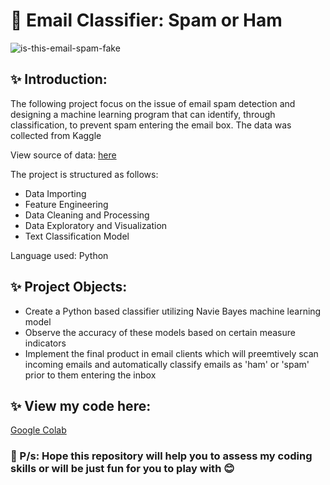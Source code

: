 # 📩 Email Classifier: Spam or Ham

![is-this-email-spam-fake](https://user-images.githubusercontent.com/102011433/190557992-5a493a46-6880-4c85-b124-0020fe116fd0.png)

## ✨ Introduction:

The following project focus on the issue of email spam detection and designing a machine learning program that can identify, through classification, to prevent spam entering the email box. The data was collected from Kaggle

View source of data: [here](https://www.kaggle.com/datasets/team-ai/spam-text-message-classification)

The project is structured as follows:

- Data Importing
- Feature Engineering
- Data Cleaning and Processing
- Data Exploratory and Visualization
- Text Classification Model

Language used: Python

## ✨ Project Objects:
- Create a Python based classifier utilizing Navie Bayes machine learning model
- Observe the accuracy of these models based on certain measure indicators
- Implement the final product in email clients which will preemtively scan incoming emails and automatically classify emails as 'ham' or 'spam' prior to them entering the inbox

## ✨ View my code here:

[Google Colab](https://colab.research.google.com/drive/16tJfmk2CsWIbkxxHzcCU3tgv1ChsvFeO?usp=sharing)

### 🌻 P/s: Hope this repository will help you to assess my coding skills or will be just fun for you to play with 😊


